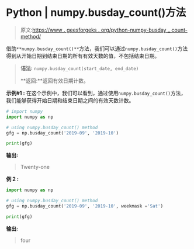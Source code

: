 # Python | numpy.busday_count()方法

> 原文:[https://www . geesforgeks . org/python-numpy-busday _ count-method/](https://www.geeksforgeeks.org/python-numpy-busday_count-method/)

借助`**numpy.busday_count()**`方法，我们可以通过`numpy.busday_count()`方法得到从开始日期到结束日期的所有有效天数的值，不包括结束日期。

> **语法:** `numpy.busday_count(start_date, end_date)`
> 
> **返回:**返回有效日期计数。

**示例#1 :**
在这个示例中，我们可以看到，通过使用`numpy.busday_count()`方法，我们能够获得开始日期和结束日期之间的有效天数计数。

```py
# import numpy
import numpy as np

# using numpy.busday_count() method
gfg = np.busday_count('2019-09', '2019-10')

print(gfg)
```

**输出:**

> Twenty-one

**例 2 :**

```py
import numpy as np

# using numpy.busday_count() method
gfg = np.busday_count('2019-09', '2019-10', weekmask ='Sat')

print(gfg)
```

**输出:**

> four